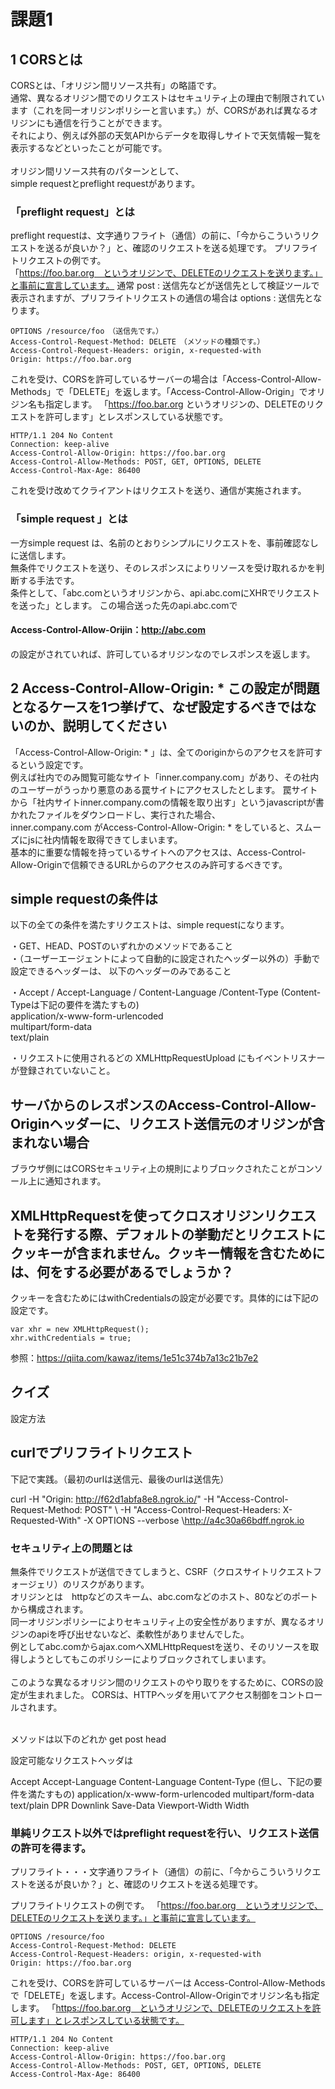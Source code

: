 # 課題1

## 1 CORSとは
CORSとは、「オリジン間リソース共有」の略語です。<br>
通常、異なるオリジン間でのリクエストはセキュリティ上の理由で制限されています（これを同一オリジンポリシーと言います。）が、CORSがあれば異なるオリジンにも通信を行うことができます。<br>
それにより、例えば外部の天気APIからデータを取得しサイトで天気情報一覧を表示するなどといったことが可能です。<br>
<br>
オリジン間リソース共有のパターンとして、<br>
simple requestとpreflight requestがあります。<br>

### 「preflight request」とは
preflight requestは、文字通りフライト（通信）の前に、「今からこういうリクエストを送るが良いか？」と、確認のリクエストを送る処理です。
プリフライトリクエストの例です。<br>
「https://foo.bar.org　というオリジンで、DELETEのリクエストを送ります。」と事前に宣言しています。
通常 post : 送信先などが送信先として検証ツールで表示されますが、プリフライトリクエストの通信の場合は options : 送信先となります。

```
OPTIONS /resource/foo　（送信先です。）
Access-Control-Request-Method: DELETE　（メソッドの種類です。）
Access-Control-Request-Headers: origin, x-requested-with
Origin: https://foo.bar.org
```

これを受け、CORSを許可しているサーバーの場合は「Access-Control-Allow-Methods」で「DELETE」を返します。「Access-Control-Allow-Origin」でオリジン名も指定します。
「https://foo.bar.org というオリジンの、DELETEのリクエストを許可します」とレスポンスしている状態です。

```
HTTP/1.1 204 No Content
Connection: keep-alive
Access-Control-Allow-Origin: https://foo.bar.org
Access-Control-Allow-Methods: POST, GET, OPTIONS, DELETE
Access-Control-Max-Age: 86400
```

これを受け改めてクライアントはリクエストを送り、通信が実施されます。<br>

### 「simple request 」とは
一方simple request は、名前のとおりシンプルにリクエストを、事前確認なしに送信します。<br>
無条件でリクエストを送り、そのレスポンスによりリソースを受け取れるかを判断する手法です。<br>
条件として、「abc.comというオリジンから、api.abc.comにXHRでリクエストを送った」とします。
この場合送った先のapi.abc.comで<br>
#### Access-Control-Allow-Orijin：http://abc.com 
の設定がされていれば、許可しているオリジンなのでレスポンスを返します。


## 2 Access-Control-Allow-Origin: * この設定が問題となるケースを1つ挙げて、なぜ設定するべきではないのか、説明してください
「Access-Control-Allow-Origin: * 」は、全てのoriginからのアクセスを許可するという設定です。<br>
例えば社内でのみ閲覧可能なサイト「inner.company.com」があり、その社内のユーザーがうっかり悪意のある罠サイトにアクセスしたとします。
罠サイトから「社内サイトinner.company.comの情報を取り出す」というjavascriptが書かれたファイルをダウンロードし、実行された場合、<br>
inner.company.com がAccess-Control-Allow-Origin: * をしていると、スムーズにjsに社内情報を取得できてしまいます。<br>
基本的に重要な情報を持っているサイトへのアクセスは、Access-Control-Allow-Originで信頼できるURLからのアクセスのみ許可するべきです。

## simple requestの条件は
以下の全ての条件を満たすリクエストは、simple requestになります。<br>

・GET、HEAD、POSTのいずれかのメソッドであること<br>
・（ユーザーエージェントによって自動的に設定されたヘッダー以外の）手動で設定できるヘッダーは、 以下のヘッダーのみであること<br>

・Accept / Accept-Language / Content-Language /Content-Type (Content-Typeは下記の要件を満たすもの)<br>
application/x-www-form-urlencoded<br>
multipart/form-data<br>
text/plain<br>

・リクエストに使用されるどの XMLHttpRequestUpload にもイベントリスナーが登録されていないこと。<br>

## サーバからのレスポンスのAccess-Control-Allow-Originヘッダーに、リクエスト送信元のオリジンが含まれない場合
ブラウザ側にはCORSセキュリティ上の規則によりブロックされたことがコンソール上に通知されます。


## XMLHttpRequestを使ってクロスオリジンリクエストを発行する際、デフォルトの挙動だとリクエストにクッキーが含まれません。クッキー情報を含むためには、何をする必要があるでしょうか？
クッキーを含むためにはwithCredentialsの設定が必要です。具体的には下記の設定です。

```
var xhr = new XMLHttpRequest();
xhr.withCredentials = true;

```

参照：https://qiita.com/kawaz/items/1e51c374b7a13c21b7e2

## クイズ
設定方法


## curlでプリフライトリクエスト
下記で実践。（最初のurlは送信元、最後のurlは送信先）


curl -H "Origin: http://f62d1abfa8e8.ngrok.io/" \-H "Access-Control-Request-Method: POST" \ -H "Access-Control-Request-Headers: X-Requested-With" \-X OPTIONS --verbose \http://a4c30a66bdff.ngrok.io

### セキュリティ上の問題とは
無条件でリクエストが送信できてしまうと、CSRF（クロスサイトリクエストフォージェリ）のリスクがあります。
<br>
オリジンとは　httpなどのスキーム、abc.comなどのホスト、80などのポートから構成されます。
<br>
同一オリジンポリシーによりセキュリティ上の安全性がありますが、異なるオリジンのapiを呼び出せないなど、柔軟性がありませんでした。<br>
例としてabc.comからajax.comへXMLHttpRequestを送り、そのリソースを取得しようとしてもこのポリシーによりブロックされてしまいます。<br>
<br>
このような異なるオリジン間のリクエストのやり取りをするために、CORSの設定が生まれました。
CORSは、HTTPヘッダを用いてアクセス制御をコントロールされます。

<br>
メソッドは以下のどれか
get
post
head

設定可能なリクエストヘッダは

Accept
Accept-Language
Content-Language
Content-Type (但し、下記の要件を満たすもの)
    application/x-www-form-urlencoded
    multipart/form-data
    text/plain
DPR
Downlink
Save-Data
Viewport-Width
Width



### 単純リクエスト以外ではpreflight requestを行い、リクエスト送信の許可を得ます。
プリフライト・・・文字通りフライト（通信）の前に、「今からこういうリクエストを送るが良いか？」と、確認のリクエストを送る処理です。

プリフライトリクエストの例です。
「https://foo.bar.org　というオリジンで、DELETEのリクエストを送ります。」と事前に宣言しています。
```
OPTIONS /resource/foo
Access-Control-Request-Method: DELETE
Access-Control-Request-Headers: origin, x-requested-with
Origin: https://foo.bar.org
```
これを受け、CORSを許可しているサーバーは
Access-Control-Allow-Methods　で「DELETE」を返します。Access-Control-Allow-Originでオリジン名も指定します。
「https://foo.bar.org　というオリジンで、DELETEのリクエストを許可します」とレスポンスしている状態です。
```
HTTP/1.1 204 No Content
Connection: keep-alive
Access-Control-Allow-Origin: https://foo.bar.org
Access-Control-Allow-Methods: POST, GET, OPTIONS, DELETE
Access-Control-Max-Age: 86400
```
